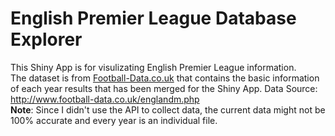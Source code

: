 English Premier League Database Explorer  
========================================

This Shiny App is for visulizating English Premier League information.    
The dataset is from [Football-Data.co.uk](http://www.football-data.co.uk/englandm.php) that contains the basic information of each year results that has been merged for the Shiny App.
Data Source: http://www.football-data.co.uk/englandm.php  
**Note**: Since I didn't use the API to collect data, the current data might not be 100% accurate and every year is an individual file.


